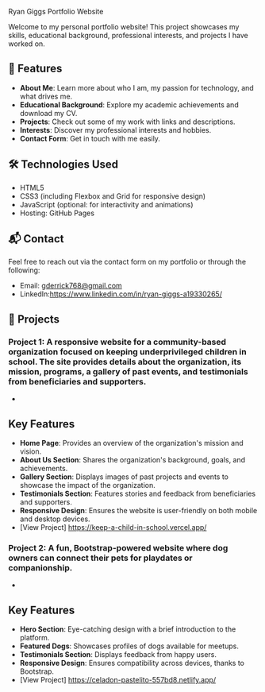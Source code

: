 Ryan Giggs Portfolio Website  

Welcome to my personal portfolio website! This project showcases my skills, educational background, professional interests, and projects I have worked on.  

## 🌟 Features  
- **About Me**: Learn more about who I am, my passion for technology, and what drives me.  
- **Educational Background**: Explore my academic achievements and download my CV.  
- **Projects**: Check out some of my work with links and descriptions.  
- **Interests**: Discover my professional interests and hobbies.  
- **Contact Form**: Get in touch with me easily.  

## 🛠️ Technologies Used  
- HTML5  
- CSS3 (including Flexbox and Grid for responsive design)  
- JavaScript (optional: for interactivity and animations)  
- Hosting: GitHub Pages  

## 📬 Contact  
Feel free to reach out via the contact form on my portfolio or through the following:  
- Email: gderrick768@gmail.com
- LinkedIn:https://www.linkedin.com/in/ryan-giggs-a19330265/ 

## 🚀 Projects  
### Project 1:  A responsive website for a community-based organization focused on keeping underprivileged children in school. The site provides details about the organization, its mission, programs, a gallery of past events, and testimonials from beneficiaries and supporters. 
-
## Key Features
- **Home Page**: Provides an overview of the organization's mission and vision.
- **About Us Section**: Shares the organization's background, goals, and achievements.
- **Gallery Section**: Displays images of past projects and events to showcase the impact of the organization.
- **Testimonials Section**: Features stories and feedback from beneficiaries and supporters.
- **Responsive Design**: Ensures the website is user-friendly on both mobile and desktop devices.
- [View Project]  https://keep-a-child-in-school.vercel.app/ 

### Project 2: A fun, Bootstrap-powered website where dog owners can connect their pets for playdates or companionship. 
- 
## Key Features
- **Hero Section**: Eye-catching design with a brief introduction to the platform.
- **Featured Dogs**: Showcases profiles of dogs available for meetups.
- **Testimonials Section**: Displays feedback from happy users.
- **Responsive Design**: Ensures compatibility across devices, thanks to Bootstrap.
- [View Project] https://celadon-pastelito-557bd8.netlify.app/ 
